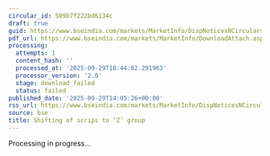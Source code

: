 ```yaml
---
circular_id: 509b7f222bd6134c
draft: true
guid: https://www.bseindia.com/markets/MarketInfo/DispNoticesNCirculars.aspx?Noticeid={76AE276B-F551-4E9B-B3A6-C53D59A0DCF4}&noticeno=20250929-71&dt=09/29/2025&icount=71&totcount=87&flag=0
pdf_url: https://www.bseindia.com/markets/MarketInfo/DownloadAttach.aspx?id=20250929-71&attachedId=
processing:
  attempts: 1
  content_hash: ''
  processed_at: '2025-09-29T18:44:02.291963'
  processor_version: '2.0'
  stage: download_failed
  status: failed
published_date: '2025-09-29T14:05:26+00:00'
rss_url: https://www.bseindia.com/markets/MarketInfo/DispNoticesNCirculars.aspx?Noticeid={76AE276B-F551-4E9B-B3A6-C53D59A0DCF4}&noticeno=20250929-71&dt=09/29/2025&icount=71&totcount=87&flag=0
source: bse
title: Shifting of scrips to ‘Z’ group
---
```


Processing in progress...